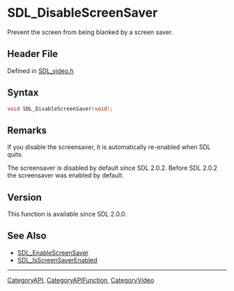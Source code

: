# SDL_DisableScreenSaver

Prevent the screen from being blanked by a screen saver.

## Header File

Defined in [SDL_video.h](https://github.com/libsdl-org/SDL/blob/SDL2/include/SDL_video.h)

## Syntax

```c
void SDL_DisableScreenSaver(void);
```

## Remarks

If you disable the screensaver, it is automatically re-enabled when SDL
quits.

The screensaver is disabled by default since SDL 2.0.2. Before SDL 2.0.2
the screensaver was enabled by default.

## Version

This function is available since SDL 2.0.0.

## See Also

- [SDL_EnableScreenSaver](SDL_EnableScreenSaver)
- [SDL_IsScreenSaverEnabled](SDL_IsScreenSaverEnabled)

----
[CategoryAPI](CategoryAPI), [CategoryAPIFunction](CategoryAPIFunction), [CategoryVideo](CategoryVideo)

